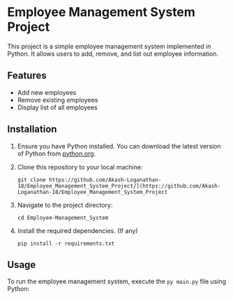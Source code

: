 # Employee Management System Project

This project is a simple employee management system implemented in Python. It allows users to add, remove, and list out employee information.

## Features

- Add new employees
- Remove existing employees
- Display list of all employees

## Installation

1. Ensure you have Python installed. You can download the latest version of Python from [python.org](https://www.python.org/downloads/).

2. Clone this repository to your local machine:

    ```
    git clone https://github.com/Akash-Loganathan-18/Employee_Management_System_Project/](https://github.com/Akash-Loganathan-18/Employee_Management_System_Project
    ```

3. Navigate to the project directory:

    ```
    cd Employee-Management_System
    ```

4. Install the required dependencies. (If any)

    ```
    pip install -r requirements.txt
    ```

## Usage

To run the employee management system, execute the `py main.py` file using Python:

